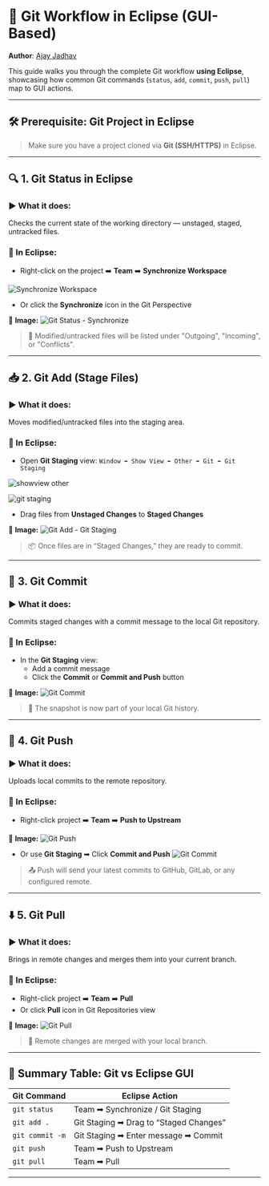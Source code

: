 # 🧭 Git Workflow in Eclipse (GUI-Based)

**Author**: <a href="https://www.linkedin.com/in/ajayaniljadhav" target="_blank" rel="noopener noreferrer">Ajay Jadhav</a>

This guide walks you through the complete Git workflow **using Eclipse**, showcasing how common Git commands (`status`, `add`, `commit`, `push`, `pull`) map to GUI actions.

---

## 🛠️ Prerequisite: Git Project in Eclipse

> Make sure you have a project cloned via **Git (SSH/HTTPS)** in Eclipse.

---

## 🔍 1. Git Status in Eclipse

### ▶️ What it does:
Checks the current state of the working directory — unstaged, staged, untracked files.

### 📍 In Eclipse:

- Right-click on the project ➡️ **Team** ➡️ **Synchronize Workspace**

![Synchronize Workspace](https://i.postimg.cc/rwxwXn0J/syncronize.png)

- Or click the **Synchronize** icon in the Git Perspective

📸 **Image:**
![Git Status - Synchronize](https://i.postimg.cc/q77BhkDm/fileshowing.png)

> 🔄 Modified/untracked files will be listed under "Outgoing", "Incoming", or "Conflicts".

---

## 📥 2. Git Add (Stage Files)

### ▶️ What it does:
Moves modified/untracked files into the staging area.

### 📍 In Eclipse:

- Open **Git Staging** view: `Window ➡ Show View ➡ Other ➡ Git ➡ Git Staging`

![showview other](https://i.postimg.cc/zvTHtzrC/viewother.png)

![git staging](https://i.postimg.cc/90BFwr2n/stagingarea.png)

- Drag files from **Unstaged Changes** to **Staged Changes**

📸 **Image:**
![Git Add - Git Staging](https://i.postimg.cc/j2qY9vVM/git-Staging.png)

> 📦 Once files are in “Staged Changes,” they are ready to commit.

---

## 🧾 3. Git Commit

### ▶️ What it does:
Commits staged changes with a commit message to the local Git repository.

### 📍 In Eclipse:

- In the **Git Staging** view:
  - Add a commit message
  - Click the **Commit** or **Commit and Push** button

📸 **Image:**
![Git Commit](https://i.postimg.cc/fybTXMbW/commit.png)

> 📝 The snapshot is now part of your local Git history.

---

## 🚀 4. Git Push

### ▶️ What it does:
Uploads local commits to the remote repository.

### 📍 In Eclipse:

- Right-click project ➡️ **Team** ➡️ **Push to Upstream**

📸 **Image:**
![Git Push](https://i.postimg.cc/mgdDLzZX/pushtoupstream.png)

- Or use **Git Staging** ➡ Click **Commit and Push**
![Git Commit](https://i.postimg.cc/fybTXMbW/commit.png)


> 📤 Push will send your latest commits to GitHub, GitLab, or any configured remote.

---

## ⬇️ 5. Git Pull

### ▶️ What it does:
Brings in remote changes and merges them into your current branch.

### 📍 In Eclipse:

- Right-click project ➡️ **Team** ➡️ **Pull**
- Or click **Pull** icon in Git Repositories view

📸 **Image:**
![Git Pull](https://i.postimg.cc/3rnJC0mK/pull.png)

> 🔁 Remote changes are merged with your local branch.

---

## 🧭 Summary Table: Git vs Eclipse GUI

| Git Command      | Eclipse Action                                 |
|------------------|------------------------------------------------|
| `git status`     | Team ➡ Synchronize / Git Staging               |
| `git add .`      | Git Staging ➡ Drag to “Staged Changes”         |
| `git commit -m`  | Git Staging ➡ Enter message ➡ Commit           |
| `git push`       | Team ➡ Push to Upstream                        |
| `git pull`       | Team ➡ Pull                                    |

---